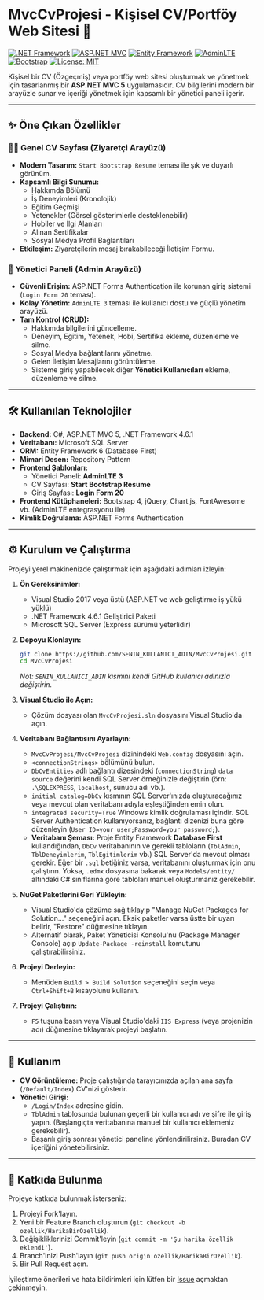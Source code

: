 # MvcCvProjesi - Kişisel CV/Portföy Web Sitesi 🚀

[![.NET Framework](https://img.shields.io/badge/.NET_Framework-4.6.1-blue.svg)](https://dotnet.microsoft.com/download/dotnet-framework/net461)
[![ASP.NET MVC](https://img.shields.io/badge/ASP.NET_MVC-5-purple.svg)](https://dotnet.microsoft.com/apps/aspnet/mvc)
[![Entity Framework](https://img.shields.io/badge/Entity_Framework-6-lightgrey.svg)](https://docs.microsoft.com/en-us/ef/)
[![AdminLTE](https://img.shields.io/badge/AdminLTE-3-blue.svg)](https://adminlte.io/)
[![Bootstrap](https://img.shields.io/badge/Bootstrap-4-purple.svg)](https://getbootstrap.com/)
[![License: MIT](https://img.shields.io/badge/License-MIT-yellow.svg)](LICENSE) <!-- Eğer bir LICENSE dosyanız varsa -->
<!-- [![Build Status](https://img.shields.io/travis/com/YOUR_USERNAME/MvcCvProjesi.svg?style=flat-square)](https://travis-ci.com/YOUR_USERNAME/MvcCvProjesi) --> <!-- CI/CD kurarsanız bu rozeti aktif edebilirsiniz -->

Kişisel bir CV (Özgeçmiş) veya portföy web sitesi oluşturmak ve yönetmek için tasarlanmış bir **ASP.NET MVC 5** uygulamasıdır. CV bilgilerini modern bir arayüzle sunar ve içeriği yönetmek için kapsamlı bir yönetici paneli içerir.

---

## ✨ Öne Çıkan Özellikler

### 👨‍💻 Genel CV Sayfası (Ziyaretçi Arayüzü)
*   **Modern Tasarım:** `Start Bootstrap Resume` teması ile şık ve duyarlı görünüm.
*   **Kapsamlı Bilgi Sunumu:**
    *   Hakkımda Bölümü
    *   İş Deneyimleri (Kronolojik)
    *   Eğitim Geçmişi
    *   Yetenekler (Görsel gösterimlerle desteklenebilir)
    *   Hobiler ve İlgi Alanları
    *   Alınan Sertifikalar
    *   Sosyal Medya Profil Bağlantıları
*   **Etkileşim:** Ziyaretçilerin mesaj bırakabileceği İletişim Formu.

### 🔐 Yönetici Paneli (Admin Arayüzü)
*   **Güvenli Erişim:** ASP.NET Forms Authentication ile korunan giriş sistemi (`Login Form 20` teması).
*   **Kolay Yönetim:** `AdminLTE 3` teması ile kullanıcı dostu ve güçlü yönetim arayüzü.
*   **Tam Kontrol (CRUD):**
    *   Hakkımda bilgilerini güncelleme.
    *   Deneyim, Eğitim, Yetenek, Hobi, Sertifika ekleme, düzenleme ve silme.
    *   Sosyal Medya bağlantılarını yönetme.
    *   Gelen İletişim Mesajlarını görüntüleme.
    *   Sisteme giriş yapabilecek diğer **Yönetici Kullanıcıları** ekleme, düzenleme ve silme.

---

## 🛠️ Kullanılan Teknolojiler

*   **Backend:** C#, ASP.NET MVC 5, .NET Framework 4.6.1
*   **Veritabanı:** Microsoft SQL Server
*   **ORM:** Entity Framework 6 (Database First)
*   **Mimari Desen:** Repository Pattern
*   **Frontend Şablonları:**
    *   Yönetici Paneli: **AdminLTE 3**
    *   CV Sayfası: **Start Bootstrap Resume**
    *   Giriş Sayfası: **Login Form 20**
*   **Frontend Kütüphaneleri:** Bootstrap 4, jQuery, Chart.js, FontAwesome vb. (AdminLTE entegrasyonu ile)
*   **Kimlik Doğrulama:** ASP.NET Forms Authentication

---

## ⚙️ Kurulum ve Çalıştırma

Projeyi yerel makinenizde çalıştırmak için aşağıdaki adımları izleyin:

1.  **Ön Gereksinimler:**
    *   Visual Studio 2017 veya üstü (ASP.NET ve web geliştirme iş yükü yüklü)
    *   .NET Framework 4.6.1 Geliştirici Paketi
    *   Microsoft SQL Server (Express sürümü yeterlidir)

2.  **Depoyu Klonlayın:**
    ```bash
    git clone https://github.com/SENIN_KULLANICI_ADIN/MvcCvProjesi.git
    cd MvcCvProjesi
    ```
    *Not: `SENIN_KULLANICI_ADIN` kısmını kendi GitHub kullanıcı adınızla değiştirin.*

3.  **Visual Studio ile Açın:**
    *   Çözüm dosyası olan `MvcCvProjesi.sln` dosyasını Visual Studio'da açın.

4.  **Veritabanı Bağlantısını Ayarlayın:**
    *   `MvcCvProjesi/MvcCvProjesi` dizinindeki `Web.config` dosyasını açın.
    *   `<connectionStrings>` bölümünü bulun.
    *   `DbCvEntities` adlı bağlantı dizesindeki (`connectionString`) `data source` değerini kendi SQL Server örneğinizle değiştirin (örn: `.\SQLEXPRESS`, `localhost`, sunucu adı vb.).
    *   `initial catalog=DbCv` kısmının SQL Server'ınızda oluşturacağınız veya mevcut olan veritabanı adıyla eşleştiğinden emin olun.
    *   `integrated security=True` Windows kimlik doğrulaması içindir. SQL Server Authentication kullanıyorsanız, bağlantı dizenizi buna göre düzenleyin (`User ID=your_user;Password=your_password;`).
    *   **Veritabanı Şeması:** Proje Entity Framework **Database First** kullandığından, `DbCv` veritabanının ve gerekli tabloların (`TblAdmin`, `TblDeneyimlerim`, `TblEgitimlerim` vb.) SQL Server'da mevcut olması gerekir. Eğer bir `.sql` betiğiniz varsa, veritabanını oluşturmak için onu çalıştırın. Yoksa, `.edmx` dosyasına bakarak veya `Models/entity/` altındaki C# sınıflarına göre tabloları manuel oluşturmanız gerekebilir.

5.  **NuGet Paketlerini Geri Yükleyin:**
    *   Visual Studio'da çözüme sağ tıklayıp "Manage NuGet Packages for Solution..." seçeneğini açın. Eksik paketler varsa üstte bir uyarı belirir, "Restore" düğmesine tıklayın.
    *   Alternatif olarak, Paket Yöneticisi Konsolu'nu (Package Manager Console) açıp `Update-Package -reinstall` komutunu çalıştırabilirsiniz.

6.  **Projeyi Derleyin:**
    *   Menüden `Build > Build Solution` seçeneğini seçin veya `Ctrl+Shift+B` kısayolunu kullanın.

7.  **Projeyi Çalıştırın:**
    *   `F5` tuşuna basın veya Visual Studio'daki `IIS Express` (veya projenizin adı) düğmesine tıklayarak projeyi başlatın.

---

## 🚀 Kullanım

*   **CV Görüntüleme:** Proje çalıştığında tarayıcınızda açılan ana sayfa (`/Default/Index`) CV'nizi gösterir.
*   **Yönetici Girişi:**
    *   `/Login/Index` adresine gidin.
    *   `TblAdmin` tablosunda bulunan geçerli bir kullanıcı adı ve şifre ile giriş yapın. (Başlangıçta veritabanına manuel bir kullanıcı eklemeniz gerekebilir).
    *   Başarılı giriş sonrası yönetici paneline yönlendirilirsiniz. Buradan CV içeriğini yönetebilirsiniz.

---

## 🤝 Katkıda Bulunma

Projeye katkıda bulunmak isterseniz:

1.  Projeyi Fork'layın.
2.  Yeni bir Feature Branch oluşturun (`git checkout -b ozellik/HarikaBirOzellik`).
3.  Değişikliklerinizi Commit'leyin (`git commit -m 'Şu harika özellik eklendi'`).
4.  Branch'inizi Push'layın (`git push origin ozellik/HarikaBirOzellik`).
5.  Bir Pull Request açın.

İyileştirme önerileri ve hata bildirimleri için lütfen bir [Issue](https://github.com/SENIN_KULLANICI_ADIN/MvcCvProjesi/issues) açmaktan çekinmeyin.
